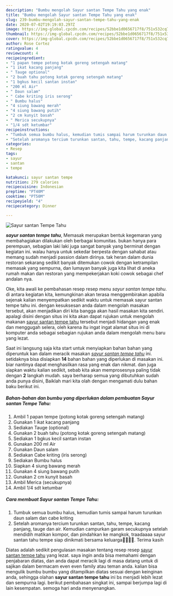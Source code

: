 ```yaml
---
description: "Bumbu mengolah Sayur santan Tempe Tahu yang enak"
title: "Bumbu mengolah Sayur santan Tempe Tahu yang enak"
slug: 239-bumbu-mengolah-sayur-santan-tempe-tahu-yang-enak
date: 2020-07-02T19:19:03.297Z
image: https://img-global.cpcdn.com/recipes/52bbe1d0656717f8/751x532cq70/sayur-santan-tempe-tahu-foto-resep-utama.jpg
thumbnail: https://img-global.cpcdn.com/recipes/52bbe1d0656717f8/751x532cq70/sayur-santan-tempe-tahu-foto-resep-utama.jpg
cover: https://img-global.cpcdn.com/recipes/52bbe1d0656717f8/751x532cq70/sayur-santan-tempe-tahu-foto-resep-utama.jpg
author: Rose Cortez
ratingvalue: 4
reviewcount: 4
recipeingredient:
- "1 papan tempe potong kotak goreng setengah matang"
- "1 ikat kacang panjang"
- " Tauge optional"
- "2 buah tahu potong kotak goreng setengah matang"
- "1 bgkus kecil santan instan"
- "200 ml Air"
- " Daun salam"
- " Cabe kriting iris serong"
- " Bumbu halus"
- "4 siung bawang merah"
- "4 siung bawang putih"
- "2 cm kunyit basah"
- " Merica secukupnya"
- "1/4 sdt ketumbar"
recipeinstructions:
- "Tumbuk semua bumbu halus, kemudian tumis sampai harum turunkan daun salam dan cabe kriting"
- "Setelah aromanya tercium turunkan santan, tahu, tempe, kacang panjang, tauge dan air. Kemudian campurkan garam secukupnya setelah mendidih matikan kompor, dan pindahkan ke mangkok, traadaaaa sayur santan tahu tempe siap dinikmati bersama keluarga👨‍👩‍👧‍👦. Terima kasih"
categories:
- Resep
tags:
- sayur
- santan
- tempe

katakunci: sayur santan tempe 
nutrition: 279 calories
recipecuisine: Indonesian
preptime: "PT40M"
cooktime: "PT50M"
recipeyield: "4"
recipecategory: Dinner

---
```



![Sayur santan Tempe Tahu](https://img-global.cpcdn.com/recipes/52bbe1d0656717f8/751x532cq70/sayur-santan-tempe-tahu-foto-resep-utama.jpg)

<b><i>sayur santan tempe tahu</i></b>, Memasak merupakan bentuk kegemaran yang membahagiakan dilakukan oleh berbagai komunitas. bukan hanya para perempuan, sebagian laki laki juga sangat banyak yang berminat dengan kegiatan ini. walau hanya untuk sekedar berpesta dengan sahabat atau memang sudah menjadi passion dalam dirinya. tak heran dalam dunia restoran sekarang sedikit banyak ditemukan cowok dengan ketrampilan memasak yang sempurna, dan lumayan banyak juga kita lihat di aneka rumah makan dan restoran yang mempekerjakan koki cowok sebagai chef andalan nya.

Oke, kita awali ke pembahasan resep resep menu <i>sayur santan tempe tahu</i>. di antara kegiatan kita, kemungkinan akan terasa menggembirakan apabila sejenak kalian menyempatkan sedikit waktu untuk memasak sayur santan tempe tahu ini. dengan kesuksesan anda dalam mengolah masakan tersebut, akan menjadikan diri kita bangga akan hasil masakan kita sendiri. apalagi disini dengan situs ini kita akan dapat rujukan untuk mengolah makanan <u>sayur santan tempe tahu</u> tersebut menjadi hidangan yang enak dan menggugah selera, oleh karena itu ingat ingat alamat situs ini di komputer anda sebagai sebagian rujukan anda dalam mengolah menu baru yang lezat.




Saat ini langsung saja kita start untuk menyiapkan bahan bahan yang diperuntuk kan dalam meracik masakan <u><i>sayur santan tempe tahu</i></u> ini. setidaknya bisa disiapkan <b>14</b> bahan bahan yang diperlukan di masakan ini. biar nantinya dapat menghasilkan rasa yang enak dan nikmat. dan juga siapkan waktu kalian sedikit, sebab kita akan memprosesnya paling tidak dengan <b>2</b> langkah mudah. saya berharap semua yang dibutuhkan sudah anda punya disini, Baiklah mari kita olah dengan mengamati dulu bahan baku berikut ini.

<!--inarticleads1-->

##### Bahan-bahan dan bumbu yang diperlukan dalam pembuatan Sayur santan Tempe Tahu:

1. Ambil 1 papan tempe (potong kotak goreng setengah matang)
1. Gunakan 1 ikat kacang panjang
1. Sediakan  Tauge (optional)
1. Gunakan 2 buah tahu (potong kotak goreng setengah matang)
1. Sediakan 1 bgkus kecil santan instan
1. Gunakan 200 ml Air
1. Gunakan  Daun salam
1. Sediakan  Cabe kriting (iris serong)
1. Sediakan  Bumbu halus
1. Siapkan 4 siung bawang merah
1. Gunakan 4 siung bawang putih
1. Gunakan 2 cm kunyit basah
1. Ambil  Merica (secukupnya)
1. Ambil 1/4 sdt ketumbar




<!--inarticleads2-->

##### Cara membuat Sayur santan Tempe Tahu:

1. Tumbuk semua bumbu halus, kemudian tumis sampai harum turunkan daun salam dan cabe kriting
1. Setelah aromanya tercium turunkan santan, tahu, tempe, kacang panjang, tauge dan air. Kemudian campurkan garam secukupnya setelah mendidih matikan kompor, dan pindahkan ke mangkok, traadaaaa sayur santan tahu tempe siap dinikmati bersama keluarga👨‍👩‍👧‍👦. Terima kasih




Diatas adalah sedikit pengulasan masakan tentang resep resep <u>sayur santan tempe tahu</u> yang lezat. saya ingin anda bisa memahami dengan penjabaran diatas, dan anda dapat meracik lagi di masa datang untuk di sajikan dalam bermacam even even family atau teman anda. kalian bisa mengulik bumbu bumbu yang ditampilkan diatas sesuai dengan keinginan anda, sehingga olahan <b>sayur santan tempe tahu</b> ini bs menjadi lebih lezat dan sempurna lagi. berikut pembahasan singkat ini, sampai berjumpa lagi di lain kesempatan. semoga hari anda menyenangkan.
